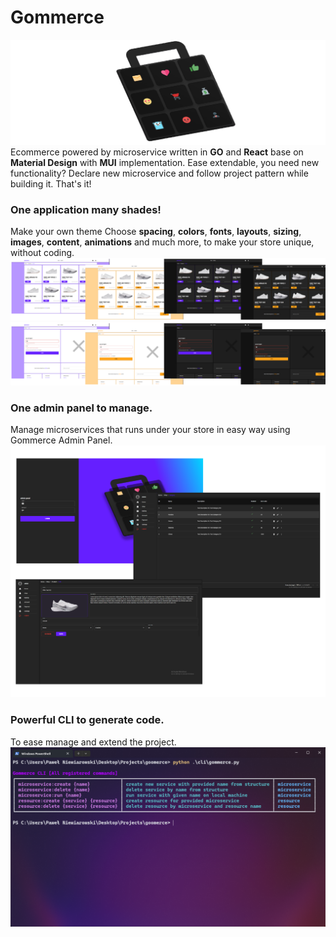 # Gommerce
![Category Page](readme/gommerce-logo.png)
Ecommerce powered by microservice written in **GO** and **React** base on **Material Design** 
with **MUI** implementation. Ease extendable, you need new functionality? Declare new microservice and 
follow project pattern while building it. That's it! 

### One application many shades!
Make your own theme
Choose **spacing**, **colors**, **fonts**, **layouts**, **sizing**, **images**, **content**, **animations** and much more, to make your store unique, without coding.
![Category Page](readme/category-page-many-shades.png)
![Login Page](readme/many-shades-login-screen.png)

### One admin panel to manage.
Manage microservices that runs under your store in easy way using Gommerce Admin Panel.
![Admin Page](readme/admin-panel.png)

### Powerful CLI to generate code.
To ease manage and extend the project.
![Admin Page](readme/cli.png)